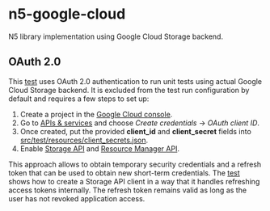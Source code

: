 # n5-google-cloud
N5 library implementation using Google Cloud Storage backend.

## OAuth 2.0
This [test](https://github.com/saalfeldlab/n5-google-cloud/blob/master/src/test/java/org/janelia/saalfeldlab/n5/googlecloud/N5GoogleCloudStorageOAuth2Test.java) uses OAuth 2.0 authentication to run unit tests using actual Google Cloud Storage backend. It is excluded from the test run configuration by default and requires a few steps to set up:
1. Create a project in the [Google Cloud console](https://console.cloud.google.com).
1. Go to [APIs & services](https://console.cloud.google.com/apis/credentials) and choose *Create credentials* → *OAuth client ID*.
1. Once created, put the provided **client_id** and **client_secret** fields into [src/test/resources/client_secrets.json](https://github.com/saalfeldlab/n5-google-cloud/blob/master/src/test/resources/client_secrets.json).
1. Enable [Storage API](https://console.cloud.google.com/apis/library/storage-component.googleapis.com) and [Resource Manager API](https://console.cloud.google.com/apis/library/cloudresourcemanager.googleapis.com).

This approach allows to obtain temporary security credentials and a refresh token that can be used to obtain new short-term credentials. The [test](https://github.com/saalfeldlab/n5-google-cloud/blob/master/src/test/java/org/janelia/saalfeldlab/n5/googlecloud/N5GoogleCloudStorageOAuth2Test.java) shows how to create a Storage API client in a way that it handles refreshing access tokens internally.
The refresh token remains valid as long as the user has not revoked application access.
